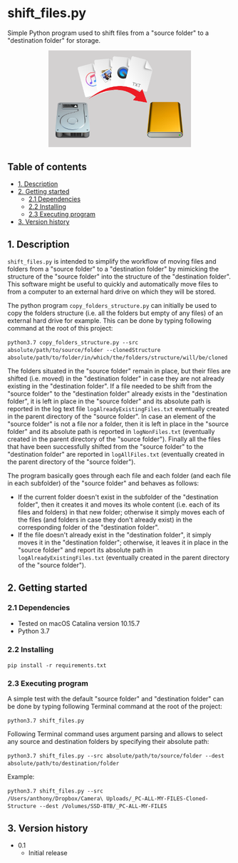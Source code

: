 # shift_files.py<!-- omit in toc -->

Simple Python program used to shift files from a "source folder" to a "destination folder" for storage.

<p align="center">
	<img src="shift-files-icon.png" alt="shif-files-icon-png" style="width: 320px;"/>
</p>

## Table of contents<!-- omit in toc -->

- [1. Description](#1-description)
- [2. Getting started](#2-getting-started)
  - [2.1 Dependencies](#21-dependencies)
  - [2.2 Installing](#22-installing)
  - [2.3 Executing program](#23-executing-program)
- [3. Version history](#3-version-history)

<!-- toc -->

## 1. Description

`shift_files.py` is intended to simplify the workflow of moving files and folders from a "source folder" to a "destination folder" by mimicking the structure of the "source folder" into the structure of the "destination folder". This software might be useful to quickly and automatically move files to from a computer to an external hard drive on which they will be stored.

The python program `copy_folders_structure.py` can initially be used to copy the folders structure (i.e. all the folders but empty of any files) of an external hard drive for example. This can be done by typing following command at the root of this project:

`python3.7 copy_folders_structure.py --src absolute/path/to/source/folder --clonedStructure absolute/path/to/folder/in/which/the/folders/structure/will/be/cloned`

The folders situated in the "source folder" remain in place, but their files are shifted (i.e. moved) in the "destination folder" in case they are not already existing in the "destination folder". If a file needed to be shift from the "source folder" to the "destination folder" already exists in the "destination folder", it is left in place in the "source folder" and its absolute path is reported in the log text file `logAlreadyExistingFiles.txt` eventually created in the parent directory of the "source folder". In case an element of the "source folder" is not a file nor a folder, then it is left in place in the "source folder" and its absolute path is reported in `logNonFiles.txt` (eventually created in the parent directory of the "source folder"). Finally all the files that have been successfully shifted from the "source folder" to the "destination folder" are reported in `logAllFiles.txt` (eventually created in the parent directory of the "source folder").

The program basically goes through each file and each folder (and each file in each subfolder) of the "source folder" and behaves as follows:

- If the current folder doesn't exist in the subfolder of the "destination folder", then it creates it and moves its whole content (i.e. each of its files and folders) in that new folder; otherwise it simply moves each of the files (and folders in case they don't already exist) in the corresponding folder of the "destination folder".
- If the file doesn't already exist in the "destination folder", it simply moves it in the "destination folder"; otherwise, it leaves it in place in the "source folder" and report its absolute path in `logAlreadyExistingFiles.txt` (eventually created in the parent directory of the "source folder").

## 2. Getting started

### 2.1 Dependencies

- Tested on macOS Catalina version 10.15.7
- Python 3.7

### 2.2 Installing

`pip install -r requirements.txt`

### 2.3 Executing program

A simple test with the default "source folder" and "destination folder" can be done by typing following Terminal command at the root of the project:

`python3.7 shift_files.py`

Following Terminal command uses argument parsing and allows to select any source and
destination folders by specifying their absolute path:

`python3.7 shift_files.py --src absolute/path/to/source/folder --dest absolute/path/to/destination/folder`

Example:

<!--
`python3.7 shift_files.py --src /Users/anthony/Dropbox/Camera\ Uploads/_PC-ALL-MY-FILES-Cloned-Structure --dest /Volumes/Elements4TB/_PC-ALL-MY-FILES`
-->

`python3.7 shift_files.py --src /Users/anthony/Dropbox/Camera\ Uploads/_PC-ALL-MY-FILES-Cloned-Structure --dest /Volumes/SSD-8TB/_PC-ALL-MY-FILES`


## 3. Version history

- 0.1
  - Initial release

